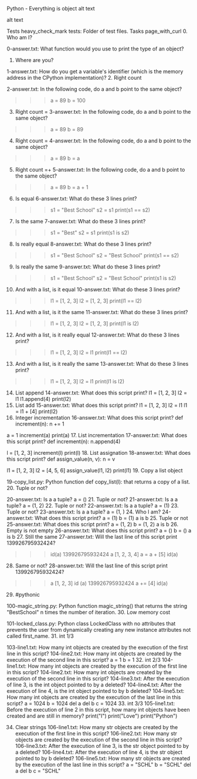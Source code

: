 Python - Everything is object
alt text

alt text

Tests heavy_check_mark
tests: Folder of test files.
Tasks page_with_curl
0. Who am I?

0-answer.txt: What function would you use to print the type of an object?
1. Where are you?

1-answer.txt: How do you get a variable's identifier (which is the memory address in the CPython implementation)?
2. Right count

2-answer.txt: In the following code, do a and b point to the same object?
>>> a = 89
>>> b = 100
3. Right count =
3-answer.txt: In the following code, do a and b point to the same object?
>>> a = 89
>>> b = 89
4. Right count =
4-answer.txt: In the following code, do a and b point to the same object?
>>> a = 89
>>> b = a
5. Right count =+
5-answer.txt: In the following code, do a and b point to the same object?
>>> a = 89
>>> b = a + 1
6. Is equal
6-answer.txt: What do these 3 lines print?
>>> s1 = "Best School"
>>> s2 = s1
>>> print(s1 == s2)
7. Is the same
7-answer.txt: What do these 3 lines print?
>>> s1 = "Best"
>>> s2 = s1
>>> print(s1 is s2)
8. Is really equal
8-answer.txt: What do these 3 lines print?
>>> s1 = "Best School"
>>> s2 = "Best School"
>>> print(s1 == s2)
9. Is really the same
9-answer.txt: What do these 3 lines print?
>>> s1 = "Best School"
>>> s2 = "Best School"
>>> print(s1 is s2)
10. And with a list, is it equal
10-answer.txt: What do these 3 lines print?
>>> l1 = [1, 2, 3]
>>> l2 = [1, 2, 3]
>>> print(l1 == l2)
11. And with a list, is it the same
11-answer.txt: What do these 3 lines print?
>>> l1 = [1, 2, 3]
>>> l2 = [1, 2, 3]
>>> print(l1 is l2)
12. And with a list, is it really equal
12-answer.txt: What do these 3 lines print?
>>> l1 = [1, 2, 3]
>>> l2 = l1
>>> print(l1 == l2)
13. And with a list, is it really the same
13-answer.txt: What do these 3 lines print?
>>> l1 = [1, 2, 3]
>>> l2 = l1
>>> print(l1 is l2)
14. List append
14-answer.txt: What does this script print?
l1 = [1, 2, 3]
l2 = l1
l1.append(4)
print(l2)
15. List add
15-answer.txt: What does this script print?
l1 = [1, 2, 3]
l2 = l1
l1 = l1 + [4]
print(l2)
16. Integer incrementation
16-answer.txt: What does this script print?
def increment(n):
    n += 1

a = 1
increment(a)
print(a)
17. List incrementation
17-answer.txt: What does this script print?
def increment(n):
    n.append(4)

l = [1, 2, 3]
increment(l)
print(l)
18. List assignation
18-answer.txt: What does this script print?
def assign_value(n, v):
    n = v

l1 = [1, 2, 3]
l2 = [4, 5, 6]
assign_value(l1, l2)
print(l1)
19. Copy a list object

19-copy_list.py: Python function def copy_list(l): that returns a copy of a list.
20. Tuple or not?

20-answer.txt: Is a a tuple?
a = ()
21. Tuple or not?
21-answer.txt: Is a a tuple?
a = (1, 2)
22. Tuple or not?
22-answer.txt: Is a a tuple?
a = (1)
23. Tuple or not?
23-answer.txt: Is a a tuple?
a = (1, )
24. Who I am?
24-answer.txt: What does this script print?
a = (1)
b = (1)
a is b
25. Tuple or not
25-answer.txt: What does this script print?
a = (1, 2)
b = (1, 2)
a is b
26. Empty is not empty
26-answer.txt: What does this script print?
a = ()
b = ()
a is b
27. Still the same
27-answer.txt: Will the last line of this script print 139926795932424?
>>> id(a)
139926795932424
>>> a
[1, 2, 3, 4]
>>> a = a + [5]
>>> id(a)
28. Same or not?
28-answer.txt: Will the last line of this script print 139926795932424?
>>> a
[1, 2, 3]
>>> id (a)
139926795932424
>>> a += [4]
>>> id(a)
29. #pythonic

100-magic_string.py: Python function magic_string() that returns the string "BestSchool" n times the number of iteration.
30. Low memory cost

101-locked_class.py: Python class LockedClass with no attributes that prevents the user from dynamically creating any new instance attributes not called first_name.
31. int 1/3

103-line1.txt: How many int objects are created by the execution of the first line in this script?
104-line2.txt: How many int objects are created by the execution of the second line in this script?
a = 1
b = 1
32. int 2/3
104-line1.txt: How many int objects are created by the execution of the first line in this script?
104-line2.txt: How many int objects are created by the execution of the second line in this script?
104-line3.txt: After the execution of line 3, is the int object pointed to by a deleted?
104-line4.txt: After the execution of line 4, is the int object pointed to by b deleted?
104-line5.txt: How many int objects are created by the execution of the last line in this script?
a = 1024
b = 1024
del a
del b
c = 1024
33. int 3/3
105-line1.txt: Before the execution of line 2 in this script, how many int objects have been created and are still in memory?
print("I")
print("Love")
print("Python")


34. Clear strings
106-line1.txt: How many str objects are created by the execution of the first line in this script?
106-line2.txt: How many str objects are created by the execution of the second line in this script?
106-line3.txt: After the execution of line 3, is the str object pointed to by a deleted?
106-line4.txt: After the execution of line 4, is the str object pointed to by b deleted?
106-line5.txt: How many str objects are created by the execution of the last line in this script?
a = "SCHL"
b = "SCHL"
del a
del b
c = "SCHL"
